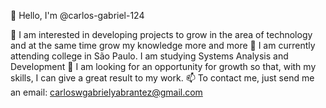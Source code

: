 👋 Hello, I'm @carlos-gabriel-124

👀 I am interested in developing projects to grow in the area of technology and at the same time grow my knowledge more and more
🌱 I am currently attending college in São Paulo. I am studying Systems Analysis and Development
💞️ I am looking for an opportunity for growth so that, with my skills, I can give a great result to my work.
📫 To contact me, just send me an email: carloswgabrielyabrantez@gmail.com

<!---
carlos-gabriel-124/carlos-gabriel-124 is a ✨ special ✨ repository because its `README.md` (this file) appears on your GitHub profile.
You can click the Preview link to take a look at your changes.
--->
